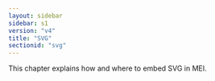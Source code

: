 ```yaml
---
layout: sidebar
sidebar: s1
version: "v4"
title: "SVG"
sectionid: "svg"
---
```


This chapter explains how and where to embed SVG in MEI. 
